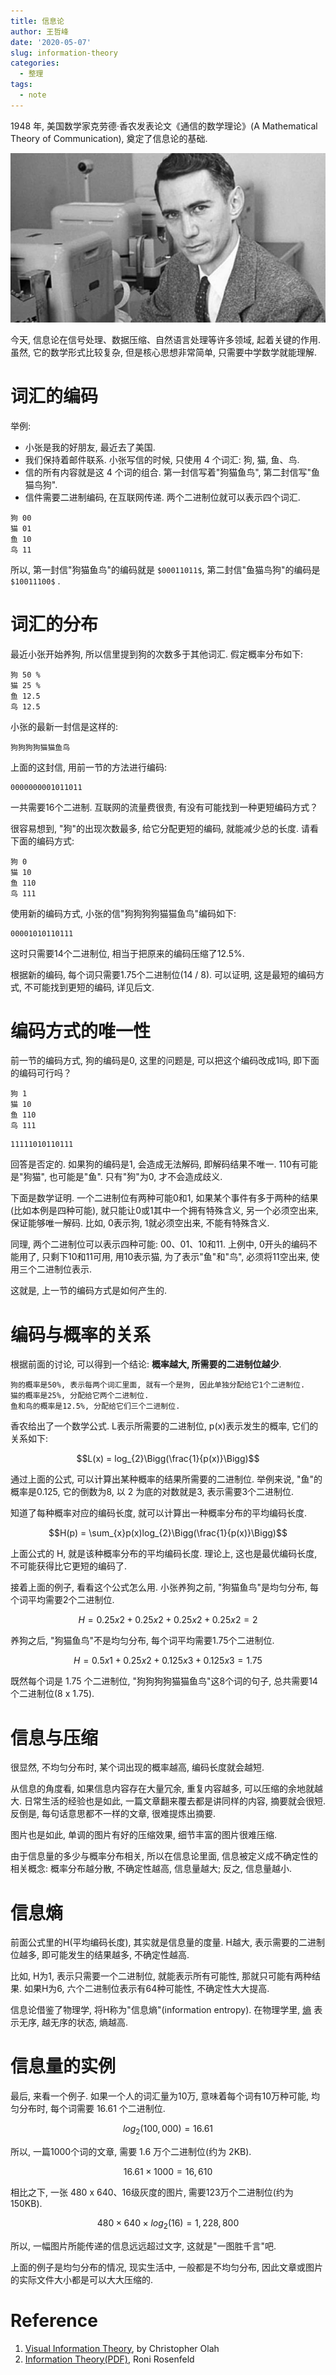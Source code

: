 ```yaml
---
title: 信息论
author: 王哲峰
date: '2020-05-07'
slug: information-theory
categories:
  - 整理
tags:
  - note
---
```



1948 年, 美国数学家克劳德·香农发表论文《通信的数学理论》(A Mathematical
Theory of Communication), 奠定了信息论的基础. 

![img](images/shannon.jpg)

今天, 信息论在信号处理、数据压缩、自然语言处理等许多领域, 
起着关键的作用. 虽然, 它的数学形式比较复杂, 但是核心思想非常简单, 
只需要中学数学就能理解. 

# 词汇的编码

举例: 

- 小张是我的好朋友, 最近去了美国. 
- 我们保持着邮件联系. 小张写信的时候, 只使用 4 个词汇: 狗, 猫, 鱼、鸟. 
- 信的所有内容就是这 4 个词的组合. 第一封信写着"狗猫鱼鸟", 第二封信写"鱼猫鸟狗". 
- 信件需要二进制编码, 在互联网传递. 两个二进制位就可以表示四个词汇. 

```
狗 00
猫 01
鱼 10
鸟 11
```

所以, 第一封信"狗猫鱼鸟"的编码就是 `$00011011$`, 
第二封信"鱼猫鸟狗"的编码是 `$10011100$` . 

# 词汇的分布

最近小张开始养狗, 所以信里提到狗的次数多于其他词汇. 假定概率分布如下: 

```
狗 50 %
猫 25 %
鱼 12.5 
鸟 12.5
```

小张的最新一封信是这样的: 

```
狗狗狗狗猫猫鱼鸟
```

上面的这封信, 用前一节的方法进行编码: 

```
0000000001011011
```

一共需要16个二进制. 互联网的流量费很贵, 有没有可能找到一种更短编码方式？

很容易想到, "狗"的出现次数最多, 给它分配更短的编码, 就能减少总的长度. 请看下面的编码方式: 

```
狗 0
猫 10
鱼 110
鸟 111
```

使用新的编码方式, 小张的信"狗狗狗狗猫猫鱼鸟"编码如下:

```
00001010110111
```

这时只需要14个二进制位, 相当于把原来的编码压缩了12.5%. 

根据新的编码, 每个词只需要1.75个二进制位(14 / 8). 
可以证明, 这是最短的编码方式, 不可能找到更短的编码, 详见后文. 

# 编码方式的唯一性

前一节的编码方式, 狗的编码是0, 这里的问题是, 可以把这个编码改成1吗, 即下面的编码可行吗？

```
狗 1
猫 10
鱼 110
鸟 111
```

```
11111010110111
```

回答是否定的. 如果狗的编码是1, 会造成无法解码, 即解码结果不唯一. 
110有可能是"狗猫", 也可能是"鱼". 只有"狗"为0, 才不会造成歧义. 

下面是数学证明. 一个二进制位有两种可能0和1, 
如果某个事件有多于两种的结果(比如本例是四种可能), 
就只能让0或1其中一个拥有特殊含义, 另一个必须空出来, 
保证能够唯一解码. 比如, 0表示狗, 1就必须空出来, 不能有特殊含义. 

同理, 两个二进制位可以表示四种可能: 00、01、10和11. 
上例中, 0开头的编码不能用了, 只剩下10和11可用, 用10表示猫, 
为了表示"鱼"和"鸟", 必须将11空出来, 使用三个二进制位表示. 

这就是, 上一节的编码方式是如何产生的. 

# 编码与概率的关系

根据前面的讨论, 可以得到一个结论: **概率越大, 所需要的二进制位越少**. 

```
狗的概率是50%, 表示每两个词汇里面, 就有一个是狗, 因此单独分配给它1个二进制位. 
猫的概率是25%, 分配给它两个二进制位. 
鱼和鸟的概率是12.5%, 分配给它们三个二进制位. 
```

香农给出了一个数学公式. L表示所需要的二进制位, p(x)表示发生的概率, 它们的关系如下: 

$$L(x) = log_{2}\Bigg(\frac{1}{p(x)}\Bigg)$$

通过上面的公式, 可以计算出某种概率的结果所需要的二进制位. 
举例来说, "鱼"的概率是0.125, 它的倒数为8, 以 2 为底的对数就是3, 表示需要3个二进制位. 

知道了每种概率对应的编码长度, 就可以计算出一种概率分布的平均编码长度. 

$$H(p) = \sum_{x}p(x)log_{2}\Bigg(\frac{1}{p(x)}\Bigg)$$

上面公式的 H, 就是该种概率分布的平均编码长度. 理论上, 这也是最优编码长度, 不可能获得比它更短的编码了. 

接着上面的例子, 看看这个公式怎么用. 小张养狗之前, "狗猫鱼鸟"是均匀分布, 每个词平均需要2个二进制位. 

$$H = 0.25 x 2 + 0.25 x 2 + 0.25 x 2 + 0.25 x 2 = 2$$

养狗之后, "狗猫鱼鸟"不是均匀分布, 每个词平均需要1.75个二进制位. 

$$H = 0.5 x 1 + 0.25 x 2 + 0.125 x 3 + 0.125 x 3= 1.75$$

既然每个词是 1.75 个二进制位, "狗狗狗狗猫猫鱼鸟"这8个词的句子, 
总共需要14个二进制位(8 x 1.75). 

# 信息与压缩

很显然, 不均匀分布时, 某个词出现的概率越高, 编码长度就会越短. 

从信息的角度看, 如果信息内容存在大量冗余, 重复内容越多, 可以压缩的余地就越大. 日常生活的经验也是如此, 一篇文章翻来覆去都是讲同样的内容, 摘要就会很短. 反倒是, 每句话意思都不一样的文章, 很难提炼出摘要. 

图片也是如此, 单调的图片有好的压缩效果, 细节丰富的图片很难压缩. 

由于信息量的多少与概率分布相关, 所以在信息论里面, 信息被定义成不确定性的相关概念: 概率分布越分散, 不确定性越高, 信息量越大; 反之, 信息量越小. 

# 信息熵

前面公式里的H(平均编码长度), 其实就是信息量的度量. H越大, 
表示需要的二进制位越多, 即可能发生的结果越多, 不确定性越高. 

比如, H为1, 表示只需要一个二进制位, 就能表示所有可能性, 那就只可能有两种结果. 
如果H为6, 六个二进制位表示有64种可能性, 不确定性大大提高. 

信息论借鉴了物理学, 将H称为"信息熵"(information entropy). 
在物理学里, [熵](http://www.ruanyifeng.com/blog/2013/04/entropy.html) 表示无序, 
越无序的状态, 熵越高. 

# 信息量的实例

最后, 来看一个例子. 如果一个人的词汇量为10万, 意味着每个词有10万种可能, 均匀分布时, 每个词需要
16.61 个二进制位. 

$$log_{2}(100, 000) = 16.61$$

所以, 一篇1000个词的文章, 需要 1.6 万个二进制位(约为 2KB). 

$$16.61 \times 1000 = 16,610$$

相比之下, 一张 480 x 640、16级灰度的图片, 需要123万个二进制位(约为
150KB). 

$$480 \times 640 \times log_{2}(16) = 1,228,800$$

所以, 一幅图片所能传递的信息远远超过文字, 这就是"一图胜千言"吧. 

上面的例子是均匀分布的情况, 现实生活中, 一般都是不均匀分布, 因此文章或图片的实际文件大小都是可以大大压缩的. 

# Reference

1. [Visual Information Theory](https://colah.github.io/posts2015-09-Visual-Information/), by Christopher Olah
2. [Information Theory(PDF)](https://www.cs.cmu.edu/`$$roni/10601-slides/info-theory-x4.pdf), Roni Rosenfeld
